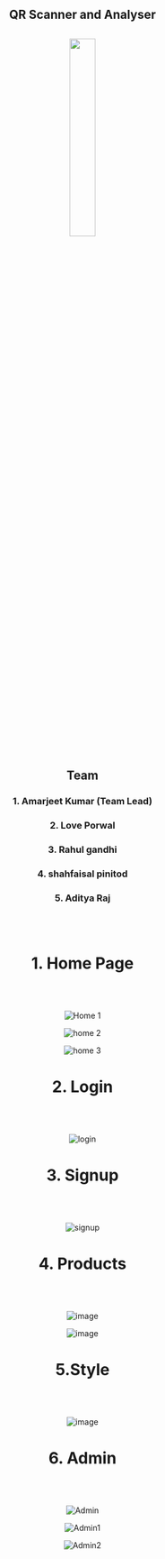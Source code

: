 <div align="center" > 
<h2>QR Scanner and Analyser<h2>
<img width="30%" src="https://github.com/adityagithubraj/-direful-order-8525/blob/main/Frontend/Images/qrlogo.png"><br><br>





    
   <br><br>
   <h2>Team</h2>
   <h3>1. Amarjeet Kumar	(Team Lead)</h3>
   <h3>2. Love Porwal</h3>
   <h3>3. Rahul gandhi</h3>
   <h3>4. shahfaisal pinitod </h3>
   <h3>5. Aditya Raj</h3>
   <br><br>
   


    
  <h1>1.  Home Page  </h1><br><br>
  
![Home 1](https://github.com/adityagithubraj/-direful-order-8525/blob/main/Frontend/Images/Screenshot%20(586).png)

  ![home 2](https://github.com/adityagithubraj/github-boot/blob/main/imge/mid.png)

  ![home 3](https://github.com/adityagithubraj/github-boot/blob/main/imge/futer.png)

  <h1>2. Login  </h1>
  <br><br>
  
  ![login](https://github.com/adityagithubraj/github-boot/blob/main/imge/login.png)
  
  <h1>3. Signup  </h1>
  <br><br>
  
  ![signup](https://github.com/adityagithubraj/github-boot/blob/main/imge/sigup.png)
  
  <h1>4. Products  </h1>
  <br><br>
  
  ![image](https://github.com/adityagithubraj/github-boot/blob/main/imge/products.png)

  ![image](https://github.com/adityagithubraj/github-boot/blob/main/imge/product2.png)

  <h1>5.Style </h1>
  <br><br>
  
  ![image](https://github.com/adityagithubraj/github-boot/blob/main/imge/style.png)
  
  <h1>6. Admin  </h1>
  <br><br>
  
  ![Admin](https://github.com/adityagithubraj/-direful-order-8525/blob/main/Frontend/Images/admin-dashboard.png)
  
  ![Admin1](https://github.com/adityagithubraj/-direful-order-8525/blob/main/Frontend/Images/admin-users.png)
  
  ![Admin2](https://github.com/adityagithubraj/-direful-order-8525/blob/main/Frontend/Images/admin-logs.png)
  
  






